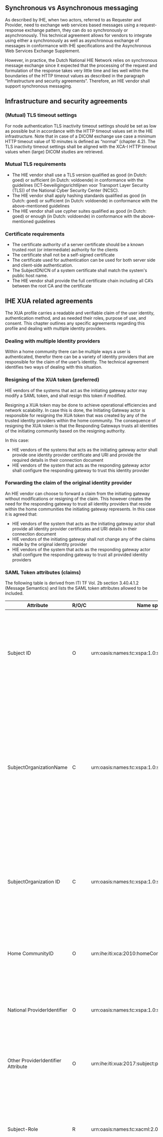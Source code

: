## Synchronous vs Asynchronous messaging

As described by IHE, when two actors, referred to as Requester and Provider, need to exchange web services based messages using a request-response exchange pattern, they can do so synchronously or asynchronously. This technical agreement allows for vendors to integrate using either a synchronously as well as asynchronous exchange of messages in conformance with IHE specifications and the Asynchronous Web Services Exchange Supplement. 

However, in practice, the Dutch National HIE Network relies on synchronous message exchange since it expected that the processing of the request and formulation of the response takes very little time and lies well within the boundaries of the HTTP timeout values as described in the paragraph “Infrastructure and security agreements”. Therefore, an HIE vendor shall support synchronous messaging.

## Infrastructure and security agreements

### (Mutual) TLS timeout settings

For node authentication TLS inactivity timeout settings should be set as low as possible but in accordance with the HTTP timeout values set in the HIE infrastructure. Note that in case of a DICOM exchange use case a minimum HTTP timeout value of 10 minutes is defined as “normal” (chapter 4.2). The TLS inactivity timeout settings shall be aligned with the XCA-I HTTP timeout values when (large) DICOM studies are retrieved.

### Mutual TLS requirements

- The HIE vendor shall use a TLS version qualified as good (in Dutch: goed) or sufficient (in Dutch: voldoende) in conformance with the guidelines (ICT-beveiligingsrichtlijnen voor Transport Layer Security (TLS)) of the National Cyber Security Center (NCSC).
- The HIE vendor shall apply hashing standards qualified as good (in Dutch: goed) or sufficient (in Dutch: voldoende) in conformance with the above-mentioned guidelines
- The HIE vendor shall use cypher suites qualified as good (in Dutch: goed) or enough (in Dutch: voldoende) in conformance with the above-mentioned guidelines

### Certificate requirements

- The certificate authority of a server certificate should be a known trusted root (or intermediate) authority for the clients
- The certificate shall not be a self-signed certificate
- The certificate used for authentication can be used for both server side and client-side authentication.
- The SubjectDN/CN of a system certificate shall match the system's public host name.
- The HIE vendor shall provide the full certificate chain including all CA’s between the root CA and the certificate

## IHE XUA related agreements

The XUA profile carries a readable and verifiable claim of the user identity, authentication method, and as needed their roles, purpose of use, and consent. This chapter outlines any specific agreements regarding this profile and dealing with multiple identity providers.

### Dealing with multiple Identity providers

Within a home community there can be multiple ways a user is authenticated, therefor there can be a variety of identity providers that are responsible for the claim of the user’s identity. The technical agreement identifies two ways of dealing with this situation.

### Resigning of the XUA token (preferred)

HIE vendors of the systems that act as the initiating gateway actor may modify a SAML token, and shall resign this token if modified.

Resigning a XUA token may be done to achieve operational efficiencies and network scalability. In case this is done, the Initiating Gateway actor is responsible for resigning the XUA token that was created by any of the trusted identity providers within the home community. The consequence of resigning the XUA token is that the Responding Gateways trusts all identities of the initiating community based on the resigning authority.

In this case:

- HIE vendors of the systems that acts as the initiating gateway actor shall provide one identity provider certificate and URI and provide the required details in their connection document
- HIE vendors of the system that acts as the responding gateway actor shall configure the responding gateway to trust this identity provider

### Forwarding the claim of the original identity provider

An HIE vendor can choose to forward a claim from the initiating gateway without modifications or resigning of the claim. This however creates the need for the responding gateway to trust all identity providers that reside within the home communities the initiating gateway represents. In this case it is agreed that:

- HIE vendors of the system that acts as the initiating gateway actor shall provide all identity provider certificates and URI details in their connection document
- HIE vendors of the initiating gateway shall not change any of the claims made by the original identity provider
- HIE vendors of the system that acts as the responding gateway actor shall configure the responding gateway to trust all provided identity providers

### SAML Token attributes (claims)

The following table is derived from ITI TF Vol. 2b section 3.40.4.1.2 (Message Semantics) and lists the SAML token attributes allowed to be included.

| **Attribute**                      | **R/O/C** | **Name space**                                                | **Description**                                                                                                                                                                                                                                                                                                                              |
| ---------------------------------- | --------- | ------------------------------------------------------------- | -------------------------------------------------------------------------------------------------------------------------------------------------------------------------------------------------------------------------------------------------------------------------------------------------------------------------------------------- |
| Subject ID                         | O         | urn\:oasis\:names\:tc\:xspa:1.0\:subject\:subject-id          | The value on the Subject ID attribute shall be a plain text description of the user's name (not user ID). This SubjectID may be used for audit logging by the responding gateway.                                                                                                                                                            |
| SubjectOrganizationName            | C         | urn\:oasis\:names\:tc\:xspa:1.0\:subject\:organization        | The value on Subject Organization attribute shall be a plain text description of the organization. This Subject Organization Name may be used for audit logging by the responding gateway.If no Subject Organization name is available, a Subject Organization ID shall be provided.                                                         |
| SubjectOrganization ID             | C         | urn\:oasis\:names\:tc\:xspa:1.0\:subject\:organization-id     | A unique identifier for the organization that the user is representing in performing thisTransaction. If no Subject Organization ID is available, aSubject Organization Name shall be provided.                                                                                                                                              |
| Home CommunityID                   | O         | urn\:ihe\:iti\:xca:2010\:homeCommunityId                      | The value shall be the Home Community ID (an Object Identifier) assigned to the Community that is initiating the request.                                                                                                                                                                                                                    |
| National ProviderIdentifier        | O         | urn\:oasis\:names\:tc\:xspa:1.0\:subject\:npi                 | A National Provider Identifier (NPI) is a unique identifier issued to health care providers by their national authority.                                                                                                                                                                                                                     |
| Other ProviderIdentifier Attribute | O         | urn\:ihe\:iti\:xua:2017\:subject\:provider-identifier         | A unique identifier issued to health care providers by a named authority. This attribute may be repeated.                                                                                                                                                                                                                                    |
| Subject-Role                       | R         | urn\:oasis\:names\:tc\:xacml:2.0\:subject\:role               | The role attribute shall contain one or more role codes from the identified Value-Set that represents the role that the XUA user is playingwhen making the request.                                                                                                                                                                          |
| Authz-Consent                      | O         | urn\:ihe\:iti\:bppc:2007\:docidorurn\:ihe\:iti\:xua:2012\:acp | Conveys either the BPPC document relevant for this transaction context or it references the related Privacy Policy ID agreed upon between communities.                                                                                                                                                                                       |
| Patient Identifier                 | O         | urn\:oasis\:names\:tc\:xacml:2.0\:resource\:resource-id       | Shall be the patient’s BSN for which the transaction is executed.                                                                                                                                                                                                                                                                            |
| Purpose of Use                     | O         | urn\:oasis\:names\:tc\:xspa:1.0\:subject\:purposeofuse        | The PurposeOfUse element shall contain the coded representation of the Purpose for Use that is in effect for the request. The X-ServiceProvider may use the PurposeOfUse value in Access Control decisions. In case no PurposeOfUse element is present inthe transactions; the custodian of the medical record can apply its local policies. |

**Subject Organization ID attribute**

The Subject Organization ID attribute shall be the OID as listed in the HL7 Nederland OID register (<https://www.hl7.nl/component/phocadownload/category/13-oid.html>). Otherwise a Subject Organization ID shall be used that is traceable and verifiable in a publicly available register such as the AGB register.

**HomeCommunityID attribute**

The Home Community ID attribute shall be the OID of the home community as provided in the connection statement.

**Subject-Role attribute**

For a user one or more roles can be provided in the subject role attribute. As described in *Vol. 2b - Section 3.40.4.2 - Additional section to add to all ATNA audit messages when the transaction includes XUA Assertion*. The iDP is responsible for Subject-Role claim.

The HIE system shall be able to interpret or translate the roles coming from the Initiating Gateway. If no national standards are defined or implemented regarding the Subject-Role claim, a variation of roles can be expected.

To support the use case of exchanging medical information between one or more home communities, we define that the initiating HIE system shall be able to translate the Subject-Role claim to at least one of the roles as described in the table below.

| **Code** | **System**                    | **Description**                                                        |
| -------- | ----------------------------- | ---------------------------------------------------------------------- |
| 01.000   | RoleCodeNLUZIRoleCodePersonen | NL: Arts, US: Medical Doctor                                           |
| 56542007 | Snomed CT                     | NL: Beheerder van medische dossiers,  US: Medical record administrator |

If a use case requires additional Subject-Role claims, the use and interpretation of these claims lie outside of the scope of this technical agreement.

**Patient Identifier Attribute**

In cases where a BSN is provided it shall be provided as a HL7 CX Data Type (as defined in Vol. 2b - Section 3.40.4.1.2.2.1 Patient Identifier Attribute) with at a minimum the follow components specified:

- ID Number
- Assigning Authority

Example: 123456789^^^\&amp;2.16.840.1.113883.2.4.6.3\&amp;ISO

**Purpose of Use**

The purpose of use claim is option but if used it shall indicate the intended purposed of the entity that initiated a request, using one of the following codes.

| **Code** | **System** | **Description**                                           |
| -------- | ---------- | --------------------------------------------------------- |
| 1        | ISO 14265  | Clinical care provision to an individual subject of care  |
| 2        | ISO 14265  | Emergency care provision to an individual subject of care |

It is the responsibility of the initiating and responding XCA gateways to map these purpose of use codes to purpose of use codes used within their community and apply, if required, the necessary access control policies.

If a use case requires additional purpose of use codes, the use and interpretation of these codes lie outside of the scope of this technical agreement.

## ITI-38 transaction agreements

The ITI-38 transaction shall contain an IHE-XUA token.

## ITI-39 transactions agreements

The ITI-39 transaction shall contain an IHE-XUA token.

## RAD-75 transactions agreements

The RAD-75 transaction shall contain an IHE-XUA token.

## WADO-WS transactions agreements

The *optional* WADO-WS transaction shall contain an IHE-XUA token.
